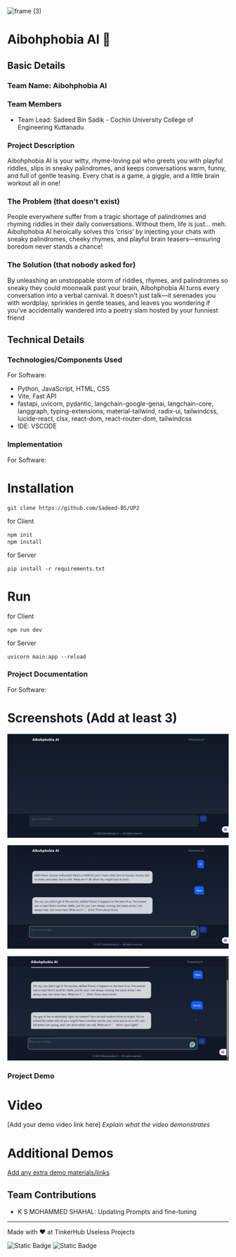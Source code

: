 <img width="3188" height="1202" alt="frame (3)" src="https://github.com/user-attachments/assets/517ad8e9-ad22-457d-9538-a9e62d137cd7" />


# Aibohphobia AI 🎯


## Basic Details
### Team Name: Aibohphobia AI


### Team Members
- Team Lead: Sadeed Bin Sadik - Cochin University College of Engineering Kuttanadu

### Project Description
Aibohphobia AI is your witty, rhyme-loving pal who greets you with playful riddles, slips in sneaky palindromes, and keeps conversations warm, funny, and full of gentle teasing. Every chat is a game, a giggle, and a little brain workout all in one!

### The Problem (that doesn't exist)
People everywhere suffer from a tragic shortage of palindromes and rhyming riddles in their daily conversations. Without them, life is just… meh. Aibohphobia AI heroically solves this ‘crisis’ by injecting your chats with sneaky palindromes, cheeky rhymes, and playful brain teasers—ensuring boredom never stands a chance!

### The Solution (that nobody asked for)
By unleashing an unstoppable storm of riddles, rhymes, and palindromes so sneaky they could moonwalk past your brain, Aibohphobia AI turns every conversation into a verbal carnival. It doesn’t just talk—it serenades you with wordplay, sprinkles in gentle teases, and leaves you wondering if you’ve accidentally wandered into a poetry slam hosted by your funniest friend

## Technical Details
### Technologies/Components Used
For Software:
- Python, JavaScript, HTML, CSS
- Vite, Fast API
- fastapi, uvicorn, pydantic, langchain-google-genai, langchain-core, langgraph, typing-extensions, material-tailwind, radix-ui, tailwindcss, lucide-react, clsx, react-dom, react-router-dom, tailwindcss
- IDE: VSCODE

### Implementation
For Software:
# Installation
```
git clone https://github.com/Sadeed-BS/UP2
```
for Client
```
npm init
npm install
```
for Server
```
pip install -r requirements.txt
```


# Run
for Client
```
npm run dev
```
for Server
```
uvicorn main:app --reload
```

### Project Documentation
For Software:

# Screenshots (Add at least 3)
![Screenshot1](./Client/src/assets/3.png)


![Screenshot2](./Client/src/assets/1.png)


![Screenshot3](./Client/src/assets/2.png)


### Project Demo
# Video
[Add your demo video link here]
*Explain what the video demonstrates*

# Additional Demos
[Add any extra demo materials/links](./Client/src/assets/demo.mp4)

## Team Contributions
- K S MOHAMMED SHAHAL: Updating Prompts and fine-tuning

---
Made with ❤️ at TinkerHub Useless Projects 

![Static Badge](https://img.shields.io/badge/TinkerHub-24?color=%23000000&link=https%3A%2F%2Fwww.tinkerhub.org%2F)
![Static Badge](https://img.shields.io/badge/UselessProjects--25-25?link=https%3A%2F%2Fwww.tinkerhub.org%2Fevents%2FQ2Q1TQKX6Q%2FUseless%2520Projects)
